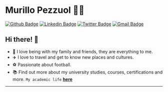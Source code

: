 # Murillo Pezzuol :man_technologist:

[![Github Badge](https://img.shields.io/badge/-Github-000?style=flat-square&logo=Github&logoColor=white&link=https://github.com/mupezzuol)](https://github.com/mupezzuol)
[![Linkedin Badge](https://img.shields.io/badge/-LinkedIn-blue?style=flat-square&logo=Linkedin&logoColor=white&link=https://www.linkedin.com/in/mupezzuol/)](https://www.linkedin.com/in/mupezzuol/)
[![Twitter Badge](https://img.shields.io/badge/-Twitter-1ca0f1?style=flat-square&labelColor=1ca0f1&logo=twitter&logoColor=white&link=https://twitter.com/mupezzuol)](https://twitter.com/mupezzuol)
[![Gmail Badge](https://img.shields.io/badge/-Gmail-c14438?style=flat-square&logo=Gmail&logoColor=white&link=mailto:murillo.pezzuol@gmail.com)](mailto:murillo.pezzuol@gmail.com)

## Hi there! 👋

- :house_with_garden:  I love being with my family and friends, they are everything to me.
- :airplane:  I love to travel and get to know new places and cultures.
- :soccer:  Passionate about football.
- :books:  Find out more about my university studies, courses, certifications and more. `My academic life` [__here__](https://github.com/mupezzuol/list-of-courses-certifications)

---